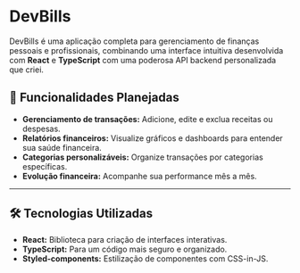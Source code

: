 # DevBills

DevBills é uma aplicação completa para gerenciamento de finanças pessoais e profissionais, combinando uma interface intuitiva desenvolvida com **React** e **TypeScript** com uma poderosa API backend personalizada que criei. 

## 📌 Funcionalidades Planejadas
- **Gerenciamento de transações:** Adicione, edite e exclua receitas ou despesas.
- **Relatórios financeiros:** Visualize gráficos e dashboards para entender sua saúde financeira.
- **Categorias personalizáveis:** Organize transações por categorias específicas.
- **Evolução financeira:** Acompanhe sua performance mês a mês.

---

## 🛠️ Tecnologias Utilizadas
- **React:** Biblioteca para criação de interfaces interativas.
- **TypeScript:** Para um código mais seguro e organizado.
- **Styled-components:** Estilização de componentes com CSS-in-JS.
